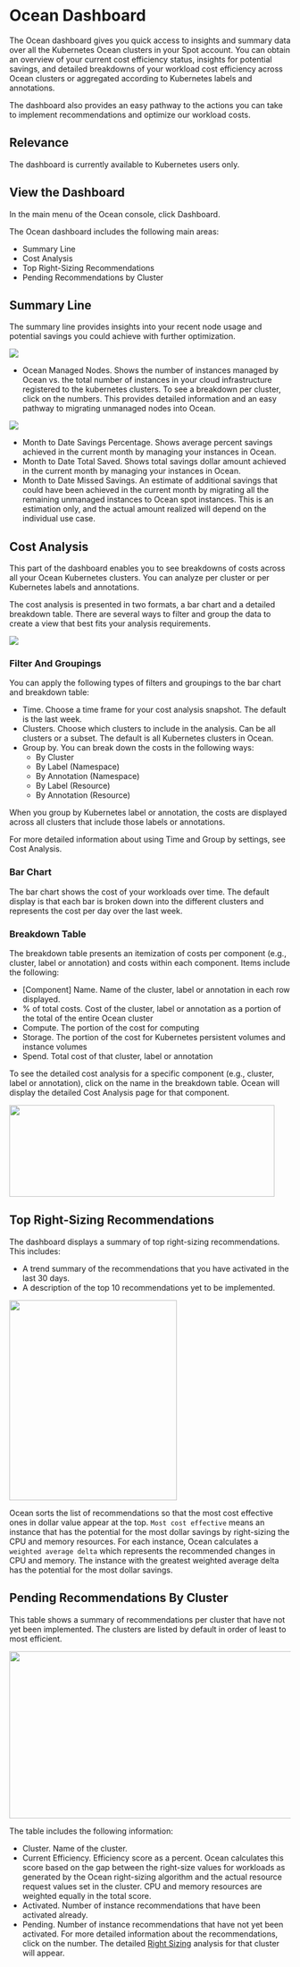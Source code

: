 # Ocean Dashboard

The Ocean dashboard gives you quick access to insights and summary data over all the Kubernetes Ocean clusters in your Spot account. You can obtain an overview of your current cost efficiency status, insights for potential savings, and detailed breakdowns of your workload cost efficiency across Ocean clusters or aggregated according to Kubernetes labels and annotations.

The dashboard also provides an easy pathway to the actions you can take to implement recommendations and optimize our workload costs.

## Relevance

The dashboard is currently available to Kubernetes users only.

## View the Dashboard

In the main menu of the Ocean console, click Dashboard.

The Ocean dashboard includes the following main areas:

- Summary Line
- Cost Analysis
- Top Right-Sizing Recommendations
- Pending Recommendations by Cluster

## Summary Line

The summary line provides insights into your recent node usage and potential savings you could achieve with further optimization.

<img src="/ocean/_media/tutorials-ocean-dashboard-01.png" />

- Ocean Managed Nodes. Shows the number of instances managed by Ocean vs. the total number of instances in your cloud infrastructure registered to the kubernetes clusters. To see a breakdown per cluster, click on the numbers. This provides detailed information and an easy pathway to migrating unmanaged nodes into Ocean.

<img src="/ocean/_media/tutorials-ocean-dashboard-02.png" />

- Month to Date Savings Percentage. Shows average percent savings achieved in the current month by managing your instances in Ocean.
- Month to Date Total Saved. Shows total savings dollar amount achieved in the current month by managing your instances in Ocean.
- Month to Date Missed Savings. An estimate of additional savings that could have been achieved in the current month by migrating all the remaining unmanaged instances to Ocean spot instances. This is an estimation only, and the actual amount realized will depend on the individual use case.

## Cost Analysis

This part of the dashboard enables you to see breakdowns of costs across all your Ocean Kubernetes clusters. You can analyze per cluster or per Kubernetes labels and annotations.

The cost analysis is presented in two formats, a bar chart and a detailed breakdown table. There are several ways to filter and group the data to create a view that best fits your analysis requirements.

<img src="/ocean/_media/tutorials-ocean-dashboard-03.png" />

### Filter And Groupings

You can apply the following types of filters and groupings to the bar chart and breakdown table:

- Time. Choose a time frame for your cost analysis snapshot. The default is the last week.
- Clusters. Choose which clusters to include in the analysis. Can be all clusters or a subset. The default is all Kubernetes clusters in Ocean.
- Group by. You can break down the costs in the following ways:
  - By Cluster
  - By Label (Namespace)
  - By Annotation (Namespace)
  - By Label (Resource)
  - By Annotation (Resource)

When you group by Kubernetes label or annotation, the costs are displayed across all clusters that include those labels or annotations.

For more detailed information about using Time and Group by settings, see Cost Analysis.

### Bar Chart

The bar chart shows the cost of your workloads over time. The default display is that each bar is broken down into the different clusters and represents the cost per day over the last week.

### Breakdown Table

The breakdown table presents an itemization of costs per component (e.g., cluster, label or annotation) and costs within each component. Items include the following:

- [Component] Name. Name of the cluster, label or annotation in each row displayed.
- % of total costs. Cost of the cluster, label or annotation as a portion of the total of the entire Ocean cluster
- Compute. The portion of the cost for computing
- Storage. The portion of the cost for Kubernetes persistent volumes and instance volumes
- Spend. Total cost of that cluster, label or annotation

To see the detailed cost analysis for a specific component (e.g., cluster, label or annotation), click on the name in the breakdown table. Ocean will display the detailed Cost Analysis page for that component.

<img src="/ocean/_media/tutorials-ocean-dashboard-04.png" width="475" height="164" />

## Top Right-Sizing Recommendations

The dashboard displays a summary of top right-sizing recommendations. This includes:

- A trend summary of the recommendations that you have activated in the last 30 days.
- A description of the top 10 recommendations yet to be implemented.

<img src="/ocean/_media/tutorials-ocean-dashboard-05.png" width="300" height="358" />

Ocean sorts the list of recommendations so that the most cost effective ones in dollar value appear at the top. `Most cost effective` means an instance that has the potential for the most dollar savings by right-sizing the CPU and memory resources. For each instance, Ocean calculates a `weighted average delta` which represents the recommended changes in CPU and memory. The instance with the greatest weighted average delta has the potential for the most dollar savings.

## Pending Recommendations By Cluster

This table shows a summary of recommendations per cluster that have not yet been implemented. The clusters are listed by default in order of least to most efficient.

<img src="/ocean/_media/tutorials-ocean-dashboard-06.png" width="512" height="299" />

The table includes the following information:

- Cluster. Name of the cluster.
- Current Efficiency. Efficiency score as a percent. Ocean calculates this score based on the gap between the right-size values for workloads as generated by the Ocean right-sizing algorithm and the actual resource request values set in the cluster. CPU and memory resources are weighted equally in the total score.
- Activated. Number of instance recommendations that have been activated already.
- Pending. Number of instance recommendations that have not yet been activated. For more detailed information about the recommendations, click on the number. The detailed [Right Sizing](ocean/features/right-sizing) analysis for that cluster will appear.
